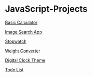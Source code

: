 # JavaScript-Projects

<a href = "https://github.com/7manwon/JavaScript-Projects/tree/main/Basic%20Calculator"> Basic Calculator </a>

<a href = "https://github.com/7manwon/JavaScript-Projects/tree/main/Image%20Search%20App"> Image Search App </a>

<a href = "https://github.com/7manwon/JavaScript-Projects/tree/main/Stopwatch"> Stopwatch </a>

<a href = "https://github.com/7manwon/JavaScript-Projects/tree/main/Weight%20Converter"> Weight Converter </a>

<a href = "https://github.com/7manwon/JavaScript-Projects/tree/main/Digital%20Clock%20Theme"> Digital Clock Theme </a>

<a href = "#"> Todo List </a>

